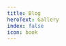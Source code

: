 ```yaml
---
title: Blog
heroText: Gallery
index: false
icon: book
---
```


<div class="catalog-display-container">
  <Catalog/>
</div>